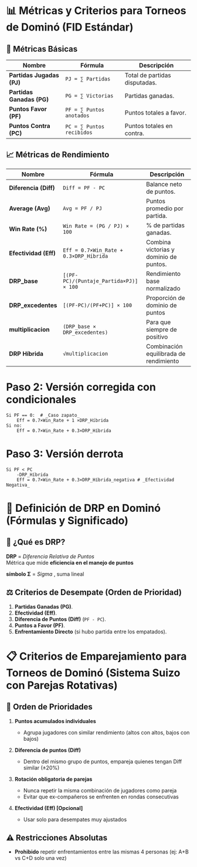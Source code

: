 # 📊 Métricas y Criterios para Torneos de Dominó (FID Estándar)

## 🔢 Métricas Básicas
| **Nombre**            | **Fórmula**                          | **Descripción**                                  |
|-----------------------|--------------------------------------|------------------------------------------------|
| **Partidas Jugadas (PJ)** | `PJ = ∑ Partidas`                | Total de partidas disputadas.                  |
| **Partidas Ganadas (PG)** | `PG = ∑ Victorias`               | Partidas ganadas.                              |
| **Puntos Favor (PF)**    | `PF = ∑ Puntos anotados`         | Puntos totales a favor.                        |
| **Puntos Contra (PC)**   | `PC = ∑ Puntos recibidos`        | Puntos totales en contra.                      |

## 📈 Métricas de Rendimiento
| **Nombre**            | **Fórmula**                          | **Descripción**                                  |
|-----------------------|--------------------------------------|------------------------------------------------|
| **Diferencia (Diff)** | `Diff = PF - PC`                   | Balance neto de puntos.                        |
| **Average (Avg)**     | `Avg = PF / PJ`                    | Puntos promedio por partida.                   |
| **Win Rate (%)**      | `Win Rate = (PG / PJ) × 100`       | % de partidas ganadas.                         |
| **Efectividad (Eff)** | `Eff = 0.7×Win_Rate + 0.3×DRP_Híbrida` | Combina victorias y dominio de puntos.        |
| **DRP_base**         | `[(PF-PC)/(Puntaje_Partida×PJ)] × 100`                                 | Rendimiento base normalizado               |
| **DRP_excedentes**   | `[(PF-PC)/(PF+PC)] × 100`                                              | Proporción de dominio de puntos            |
| **multiplicacion**   | `(DRP_base × DRP_excedentes)`                            | Para que siempre de positivo    |
| **DRP Híbrida**      | `√multiplicacion`                                         | Combinación equilibrada de rendimiento     |

# Paso 2: Versión corregida con condicionales
    Si PF == 0:  # _Caso zapato_
        Eff = 0.7×Win_Rate + 1 ×DRP_Híbrida
    Si no:
        Eff = 0.7×Win_Rate + 0.3×DRP_Híbrida

# Paso 3: Versión derrota
    Si PF < PC  
        -DRP_Híbrida
        Eff = 0.7×Win_Rate + 0.3×DRP_Híbrida_negativa # _Efectividad Negativa_



# 📌 Definición de DRP en Dominó (Fórmulas y Significado)

## 🔎 **¿Qué es DRP?**
**DRP** = *Diferencia Relativa de Puntos*  
Métrica que mide **eficiencia en el manejo de puntos** 

**símbolo Σ** = *Sigma* , suma lineal   
 


## ⚖️ Criterios de Desempate (Orden de Prioridad)
1. **Partidas Ganadas (PG)**.  
2. **Efectividad (Eff)**.  
3. **Diferencia de Puntos (Diff)** (`PF - PC`).  
4. **Puntos a Favor (PF)**.  
5. **Enfrentamiento Directo** (si hubo partida entre los empatados).  

# 📋 Criterios de Emparejamiento para Torneos de Dominó (Sistema Suizo con Parejas Rotativas)

## 🔄 Orden de Prioridades
1. **Puntos acumulados individuales**  
   - Agrupa jugadores con similar rendimiento (altos con altos, bajos con bajos)

2. **Diferencia de puntos (Diff)**  
   - Dentro del mismo grupo de puntos, empareja quienes tengan Diff similar (±20%)

3. **Rotación obligatoria de parejas**  
   - Nunca repetir la misma combinación de jugadores como pareja
   - Evitar que ex-compañeros se enfrenten en rondas consecutivas

4. **Efectividad (Eff) [Opcional]**  
   - Usar solo para desempates muy ajustados

## ⚠️ Restricciones Absolutas
- **Prohibido** repetir enfrentamientos entre las mismas 4 personas (ej: A+B vs C+D solo una vez)
